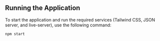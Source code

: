 ## Running the Application

To start the application and run the required services (Tailwind CSS, JSON server, and live-server), use the following command:

```bash
npm start
